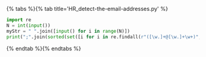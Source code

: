 {% tabs %}{% tab title='HR_detect-the-email-addresses.py' %}

```py
import re
N = int(input())
myStr = " ".join([input() for i in range(N)])
print(";".join(sorted(set([i for i in re.findall(r"([\w.]+@[\w.]+\w+)", myStr)]))))
```

{% endtab %}{% endtabs %}
